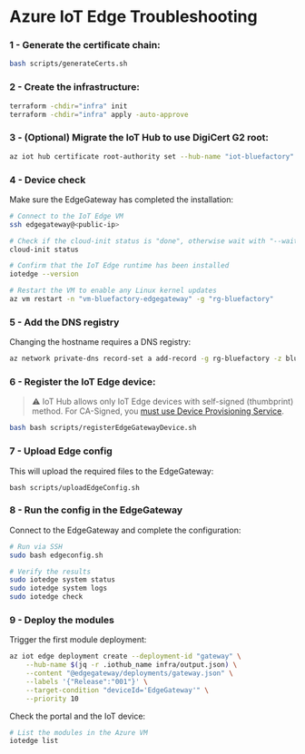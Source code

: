 # Azure IoT Edge Troubleshooting

### 1 - Generate the certificate chain:

```sh
bash scripts/generateCerts.sh
```

### 2 - Create the infrastructure:

```sh
terraform -chdir="infra" init
terraform -chdir="infra" apply -auto-approve
```

### 3 - (Optional) Migrate the IoT Hub to use DigiCert G2 root:

```sh
az iot hub certificate root-authority set --hub-name "iot-bluefactory" --certificate-authority v2 --yes
```

### 4 - Device check

Make sure the EdgeGateway has completed the installation:

```sh
# Connect to the IoT Edge VM
ssh edgegateway@<public-ip>

# Check if the cloud-init status is "done", otherwise wait with "--wait"
cloud-init status

# Confirm that the IoT Edge runtime has been installed
iotedge --version

# Restart the VM to enable any Linux kernel updates
az vm restart -n "vm-bluefactory-edgegateway" -g "rg-bluefactory"
```

### 5 - Add the DNS registry

Changing the hostname requires a DNS registry:

```sh
az network private-dns record-set a add-record -g rg-bluefactory -z bluefactory.local -n edgegateway.bluefactory.local -a "10.0.90.4"
```

### 6 - Register the IoT Edge device:

> ⚠️ IoT Hub allows only IoT Edge devices with self-signed (thumbprint) method. For CA-Signed, you [must use Device Provisioning Service](https://github.com/MicrosoftDocs/azure-docs/issues/108363).

```sh
bash bash scripts/registerEdgeGatewayDevice.sh
```

### 7 - Upload Edge config

This will upload the required files to the EdgeGateway:

```
bash scripts/uploadEdgeConfig.sh
```

### 8 - Run the config in the EdgeGateway

Connect to the EdgeGateway and complete the configuration:

```sh
# Run via SSH
sudo bash edgeconfig.sh

# Verify the results
sudo iotedge system status
sudo iotedge system logs
sudo iotedge check
```

### 9 - Deploy the modules

Trigger the first module deployment:

```sh
az iot edge deployment create --deployment-id "gateway" \
    --hub-name $(jq -r .iothub_name infra/output.json) \
    --content "@edgegateway/deployments/gateway.json" \
    --labels '{"Release":"001"}' \
    --target-condition "deviceId='EdgeGateway'" \
    --priority 10
```

Check the portal and the IoT device:

```sh
# List the modules in the Azure VM
iotedge list
```

